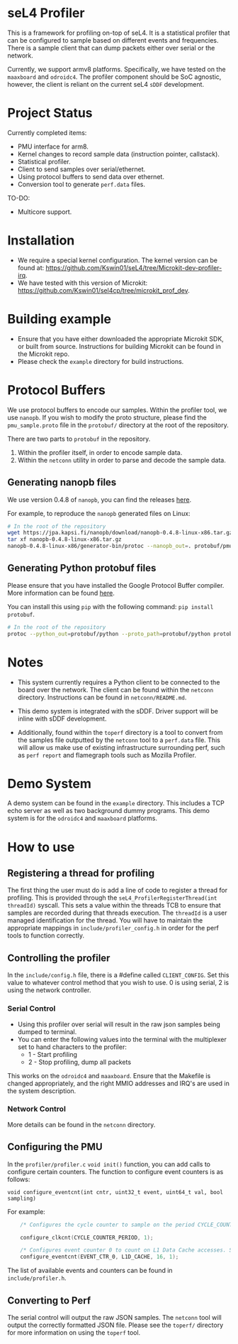 # seL4 Profiler
This is a framework for profiling on-top of seL4. It is a statistical profiler that can be configured to 
sample based on different events and frequencies. There is a sample client that can dump packets either 
over serial or the network. 

Currently, we support armv8 platforms. Specifically, we have tested on the `maaxboard` and `odroidc4`. The profiler component should be SoC agnostic, however, the client is reliant on the current seL4 `sDDF` development. 

# Project Status
Currently completed items:
- PMU interface for arm8.
- Kernel changes to record sample data (instruction pointer, callstack).
- Statistical profiler.
- Client to send samples over serial/ethernet.
- Using protocol buffers to send data over ethernet.
- Conversion tool to generate `perf.data` files. 

TO-DO:
- Multicore support.

# Installation

- We require a special kernel configuration. The kernel version can be found at: https://github.com/Kswin01/seL4/tree/Microkit-dev-profiler-irq.
- We have tested with this version of Microkit: https://github.com/Kswin01/sel4cp/tree/microkit_prof_dev.

# Building example
- Ensure that you have either downloaded the appropriate Microkit SDK, or built from source. Instructions for building Microkit can be found in the Microkit repo.
- Please check the `example` directory for build instructions.

# Protocol Buffers

We use protocol buffers to encode our samples. Within the profiler tool, we use `nanopb`.
If you wish to modify the proto structure, please find the `pmu_sample.proto` file in the `protobuf/`
directory at the root of the repository.

There are two parts to `protobuf` in the repository.
1. Within the profiler itself, in order to encode sample data.
2. Within the `netconn` utility in order to parse and decode the sample data.

## Generating nanopb files

We use version 0.4.8 of `nanopb`, you can find the releases [here](https://jpa.kapsi.fi/nanopb/download/).

For example, to reproduce the `nanopb` generated files on Linux:
```sh
# In the root of the repository
wget https://jpa.kapsi.fi/nanopb/download/nanopb-0.4.8-linux-x86.tar.gz
tar xf nanopb-0.4.8-linux-x86.tar.gz
nanopb-0.4.8-linux-x86/generator-bin/protoc --nanopb_out=. protobuf/pmu_sample.proto
```

## Generating Python protobuf files

Please ensure that you have installed the Google Protocol Buffer compiler. More information can be found [here](https://github.com/protocolbuffers/protobuf).

You can install this using `pip` with the following command: `pip install protobuf`.

```sh
# In the root of the repository
protoc --python_out=protobuf/python --proto_path=protobuf/python protobuf/python/pmu_sample.proto
```

# Notes

- This system currently requires a Python client to be connected to the board over the network. The client can be found within the `netconn` directory. Instructions can be found in `netconn/README.md`.

- This demo system is integrated with the sDDF. Driver support will be inline with sDDF development.

- Additionally, found within the `toperf` directory is a tool to convert from the samples file outputted by the `netconn` tool to a `perf.data` file. This will allow us make use of existing infrastructure surrounding perf, such as `perf report` and flamegraph tools such as Mozilla Profiler.

# Demo System
A demo system can be found in the `example` directory. This includes a TCP echo server as well as two background dummy programs. This demo system is for the `odroidc4` and `maaxboard` platforms.

# How to use

## Registering a thread for profiling
The first thing the user must do is add a line of code to register a thread for profiling. This is provided through the 
`seL4_ProfilerRegisterThread(int threadId)` syscall. This sets a value within the threads TCB to ensure that 
samples are recorded during that threads execution. The `threadId` is a user managed identification for the thread. You will have to maintain the appropriate mappings in `include/profiler_config.h` in order for the perf tools to function correctly.

## Controlling the profiler
In the `include/config.h` file, there is a #define called `CLIENT_CONFIG`. Set this value to whatever control method that you wish to use. 0 is using serial, 2 is using the network controller. 

### Serial Control
- Using this profiler over serial will result in the raw json samples being dumped to terminal.
- You can enter the following values into the terminal with the multiplexer set to hand characters to the profiler:
    - 1 - Start profiling
    - 2 - Stop profiling, dump all packets

This works on the `odroidc4` and `maaxboard`. Ensure that the Makefile is changed appropriately, and the right MMIO addresses and IRQ's are used in the system description.

### Network Control
More details can be found in the `netconn` directory.

## Configuring the PMU
In the `profiler/profiler.c` `void init()` function, you can add calls to configure certain counters. The function to configure event counters is as follows:
```
void configure_eventcnt(int cntr, uint32_t event, uint64_t val, bool sampling)
```

For example:

```C
    /* Configures the cycle counter to sample on the period CYCLE_COUNTER_PERIOD. The 1 denotes that we are going to sample on the cycle counter. */

    configure_clkcnt(CYCLE_COUNTER_PERIOD, 1);

    /* Configures event counter 0 to count on L1 Data Cache accesses. Set the period to 16, and denote that we are going to sample on this counter. */
    configure_eventcnt(EVENT_CTR_0, L1D_CACHE, 16, 1);
```

The list of available events and counters can be found in `include/profiler.h`.

## Converting to Perf
The serial control will output the raw JSON samples. The `netconn` tool will output the correctly formatted JSON file. Please see the `toperf/` directory for more information on using the `toperf` tool.
